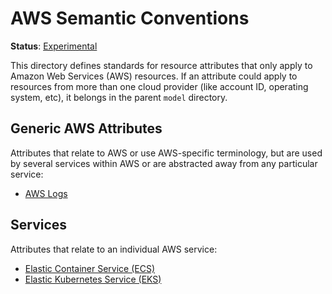 <!--- Hugo front matter used to generate the website version of this page:
linkTitle: AWS
path_base_for_github_subdir:
  from: content/en/docs/specs/semconv/resource/cloud-provider/aws/_index.md
  to: resource/cloud-provider/aws/README.md
--->

# AWS Semantic Conventions

**Status**: [Experimental][DocumentStatus]

This directory defines standards for resource attributes that only apply to Amazon
Web Services (AWS) resources. If an attribute could apply to resources from more than one cloud
provider (like account ID, operating system, etc), it belongs in the parent
`model` directory.

## Generic AWS Attributes

Attributes that relate to AWS or use AWS-specific terminology, but are used by several
services within AWS or are abstracted away from any particular service:

- [AWS Logs](./logs.md)

## Services

Attributes that relate to an individual AWS service:

- [Elastic Container Service (ECS)](./ecs.md)
- [Elastic Kubernetes Service (EKS)](./eks.md)

[DocumentStatus]: https://github.com/open-telemetry/opentelemetry-specification/tree/v1.26.0/specification/document-status.md

